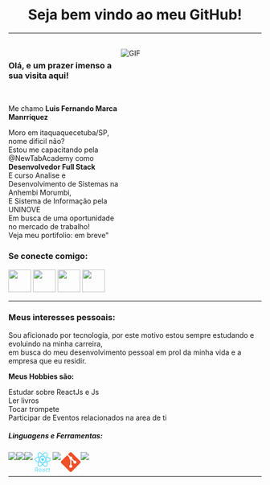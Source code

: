 
<h1 align="center">Seja bem vindo ao meu GitHub!</h1>

<hr />
<br>
<img align="right" width="280px" height="335px" alt="GIF" src="https://res.cloudinary.com/ddi5agea1/image/upload/v1611672227/Blog%20Assets/web1_cygzgd.gif"/>

<h3 style=>Olá, e um prazer imenso a sua visita aqui!</h3>
<br />
<p>  Me chamo <b>Luis Fernando Marca Manrriquez</b></p>

<p>
    Moro em itaquaquecetuba/SP, nome dificil não? <br />
    Estou me capacitando pela @NewTabAcademy como <b>Desenvolvedor Full Stack </b> <br /> 
    E curso Analise e Desenvolvimento de Sistemas na Anhembi Morumbi, <br />
    E Sistema de Informação pela UNINOVE <br />
    Em busca de uma oportunidade no mercado de trabalho! <br />
    Veja meu portifolio: em breve" <br />
</p>
<h3>Se conecte comigo:</h3>
<a href="#" target="_blank"><img width="45px" height="45px"src="https://img.icons8.com/color/48/000000/linkedin.png"/></a>
<a href="mailto:manrriquez.contato@gmail.com" target="_blank"><img width="45px" height="45px" src="https://img.icons8.com/color/48/000000/gmail--v1.png"/></a>
<a href="https://www.instagram.com/l_uiiix/" target="_blank"><img width="45px" height="45px" src="https://img.icons8.com/fluent/48/000000/instagram-new.png"/></a>
<a href="https://github.com/Manrriquez" target="_blank"><img width="45px" height="45px" src="https://img.icons8.com/fluent/48/000000/github.png"/></a>

<hr />

<h3>Meus interesses pessoais:</h3>

<p>
  Sou aficionado por tecnologia, por este motivo estou sempre estudando e evoluindo na minha carreira,<br>
  em busca do meu desenvolvimento pessoal em prol da minha vida e a empresa que eu residir.
</p>

<b>Meus Hobbies são:</b>
<p> Estudar sobre ReactJs e Js <br>
    Ler livros <br>
    Tocar trompete <br>
    Participar de Eventos relacionados na area de ti <br>
</p>
<h5>Linguagens e Ferramentas:</h5>

<img align="left"  src="https://img.icons8.com/color/48/000000/html-5--v1.png"/>
<img align="left"  src="https://img.icons8.com/color/48/000000/css3.png"/>
<img align="left"  src="https://img.icons8.com/color/48/000000/javascript--v1.png"/>
<img align="left" width="40px" height="40px" src="https://raw.githubusercontent.com/devicons/devicon/master/icons/react/react-original-wordmark.svg" alt="">
<img align="left" src="https://img.icons8.com/color/48/000000/sass.png"/>
<img align="left" width="40px" height="40px" width="40px" src="https://raw.githubusercontent.com/devicons/devicon/master/icons/git/git-original.svg" alt="">
<img align="left" src="https://img.icons8.com/color/48/000000/mysql-logo.png"/>

<br />
<br />
<hr />
